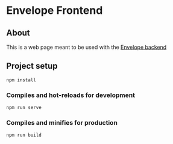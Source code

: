 # Envelope Frontend

## About

This is a web page meant to be used with the [Envelope backend](https://github.com/Markcanfly/envelope)

## Project setup
```
npm install
```

### Compiles and hot-reloads for development
```
npm run serve
```

### Compiles and minifies for production
```
npm run build
```


